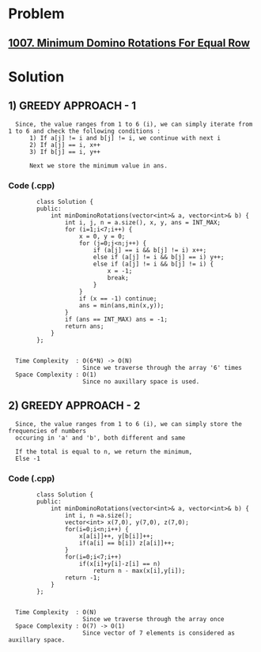 # Problem

## [1007. Minimum Domino Rotations For Equal Row](https://leetcode.com/problems/minimum-domino-rotations-for-equal-row/)

  
# Solution 

## 1) GREEDY APPROACH - 1

      Since, the value ranges from 1 to 6 (i), we can simply iterate from 1 to 6 and check the following conditions :
          1) If a[j] != i and b[j] != i, we continue with next i
          2) If a[j] == i, x++
          3) If b[j] == i, y++
          
          Next we store the minimum value in ans.
          
   
   ### Code (.cpp)
   
            class Solution {
            public:
                int minDominoRotations(vector<int>& a, vector<int>& b) {
                    int i, j, n = a.size(), x, y, ans = INT_MAX;
                    for (i=1;i<7;i++) {
                        x = 0, y = 0;
                        for (j=0;j<n;j++) {
                            if (a[j] == i && b[j] != i) x++;
                            else if (a[j] != i && b[j] == i) y++;
                            else if (a[j] != i && b[j] != i) {
                                x = -1;
                                break;
                            }
                        }
                        if (x == -1) continue;
                        ans = min(ans,min(x,y));
                    }
                    if (ans == INT_MAX) ans = -1;
                    return ans;
                }
            };

          
      Time Complexity  : O(6*N) -> O(N) 
                         Since we traverse through the array '6' times
      Space Complexity : O(1)
                         Since no auxillary space is used.
                         
                         
## 2) GREEDY APPROACH - 2

      Since, the value ranges from 1 to 6 (i), we can simply store the frequencies of numbers
      occuring in 'a' and 'b', both different and same
         
      If the total is equal to n, we return the minimum,
      Else -1
          
   
   ### Code (.cpp)
   
            class Solution {
            public:
                int minDominoRotations(vector<int>& a, vector<int>& b) {
                    int i, n =a.size();
                    vector<int> x(7,0), y(7,0), z(7,0);
                    for(i=0;i<n;i++) {
                        x[a[i]]++, y[b[i]]++;
                        if(a[i] == b[i]) z[a[i]]++;
                    }
                    for(i=0;i<7;i++) 
                        if(x[i]+y[i]-z[i] == n) 
                            return n - max(x[i],y[i]);
                    return -1;
                }
            };

          
      Time Complexity  : O(N) 
                         Since we traverse through the array once
      Space Complexity : O(7) -> O(1)
                         Since vector of 7 elements is considered as auxillary space.
                         
                         
                         
